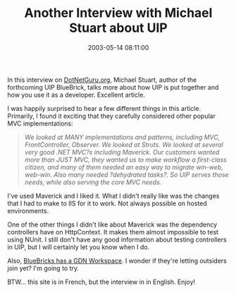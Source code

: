 ﻿---
layout: post
title: "Another Interview with Michael Stuart about UIP"
comments: false
date: 2003-05-14 08:11:00
categories:
 - Technology
subtext-id: dbcf5995-34ae-463d-aeb1-15263ba7b677
alias: /blog/Another-Interview-with-Michael-Stuart-about-UIP.aspx
---


In this interview on [DotNetGuru.org](http://www.dotnetguru.org/), Michael Stuart, author of the forthcoming UIP BlueBrick, talks more about how UIP is put together and how you use it as a developer. Excellent article.

I was happily surprised to hear a few different things in this article. Primarily, I found it exciting that they carefully considered other popular MVC implementations:

> _We looked at MANY implementations and patterns, including MVC, FrontController, Observer. We looked at Struts. We looked at several very good .NET MVC?s including Maverick. Our customers wanted more than JUST MVC, they wanted us to make workflow a first-class citizen, and many of them needed an easy way to migrate win-web, web-win. Also many needed ?dehydrated tasks?. So UIP serves those needs, while also serving the core MVC needs._

I've used Maverick and I liked it. What I didn't really like was the changes that I had to make to IIS for it to work. Not always possible on hosted environments.

One of the other things I didn't like about Maverick was the dependency controllers have on HttpContext. It makes them almost impossible to test using NUnit. I still don't have any good information about testing controllers in UIP, but I will certainly let you know when I do.

Also, [BlueBricks has a GDN Workspace](http://www.gotdotnet.com/Community/Workspaces/workspace.aspx?id=ba6270ca-f1cd-4489-8232-14815f9935ac). I wonder if they're letting outsiders join yet? I'm going to try.

BTW... this site is in French, but the interview in in English. Enjoy!
